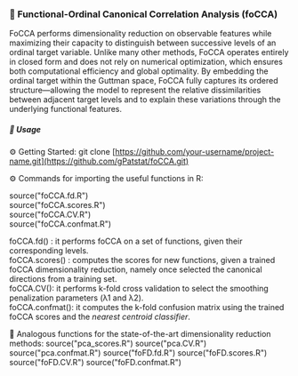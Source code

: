### 🚀 Functional-Ordinal Canonical Correlation Analysis (foCCA)
FoCCA performs dimensionality reduction on observable features while maximizing their capacity to distinguish between successive levels of an ordinal target variable. Unlike many other methods, FoCCA operates entirely in closed form and does not rely on numerical optimization, which ensures both computational efficiency and global optimality. By embedding the ordinal target within the Guttman space, FoCCA fully captures its ordered structure—allowing the model to represent the relative dissimilarities between adjacent target levels and to explain these variations through the underlying functional features.

##### 🧪 Usage
⚙️ Getting Started: git clone [https://github.com/your-username/project-name.git](https://github.com/gPatstat/foCCA.git)

⚙️ Commands for importing the useful functions in R:

source("foCCA.fd.R") <br>
source("foCCA.scores.R") <br>
source("foCCA.CV.R") <br>
source("foCCA.confmat.R")<br>

foCCA.fd() : it performs foCCA on a set of functions, given their corresponding levels.<br>
foCCA.scores() : computes the scores for new functions, given a trained foCCA dimensionality reduction, namely once selected the canonical directions from a training set.<br>
foCCA.CV(): it performs k-fold cross validation to select the smoothing penalization parameters (λ1 and λ2).<br>
foCCA.confmat(): it computes the k-fold confusion matrix using the trained foCCA scores and the _nearest centroid classifier_.<br>

📖 Analogous functions for the state-of-the-art dimensionality reduction methods:
source("pca_scores.R")
source("pca.CV.R")
source("pca.confmat.R")
source("foFD.fd.R")
source("foFD.scores.R")
source("foFD.CV.R")
source("foFD.confmat.R")


